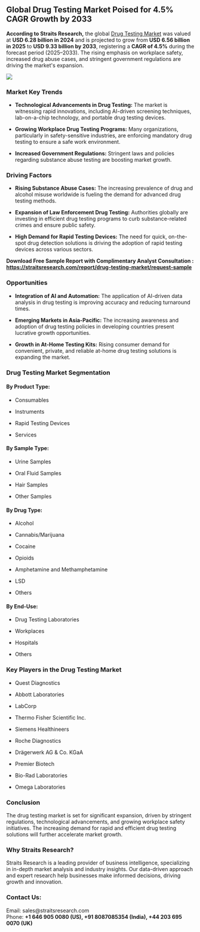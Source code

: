 <h2 data-pm-slice=""><strong>Global Drug Testing Market Poised for 4.5% CAGR Growth by 2033</strong></h2>
<p data-pm-slice=""><strong>According to Straits Research,</strong> the global <a href="https://straitsresearch.com/report/drug-testing-market/">Drug Testing Market</a>&nbsp;was valued at <strong>USD 6.28 billion in 2024</strong> and is projected to grow from <strong>USD 6.56 billion in 2025</strong> to <strong>USD 9.33 billion by 2033</strong>, registering a <strong>CAGR of 4.5%</strong> during the forecast period (2025&ndash;2033). The rising emphasis on workplace safety, increased drug abuse cases, and stringent government regulations are driving the market's expansion.</p>
<img src="https://pub-8f228730ceb04de0846c1c7f9b7b5299.r2.dev/images/TR7wit66EqmzrBwK.jpg">
<h3><strong>Market Key Trends</strong></h3>
<ul data-spread="">
<li>
<p><strong>Technological Advancements in Drug Testing:</strong> The market is witnessing rapid innovations, including AI-driven screening techniques, lab-on-a-chip technology, and portable drug testing devices.</p>
</li>
<li>
<p><strong>Growing Workplace Drug Testing Programs:</strong> Many organizations, particularly in safety-sensitive industries, are enforcing mandatory drug testing to ensure a safe work environment.</p>
</li>
<li>
<p><strong>Increased Government Regulations:</strong> Stringent laws and policies regarding substance abuse testing are boosting market growth.</p>
</li>
</ul>
<h3><strong>Driving Factors</strong></h3>
<ul data-spread="">
<li>
<p><strong>Rising Substance Abuse Cases:</strong> The increasing prevalence of drug and alcohol misuse worldwide is fueling the demand for advanced drug testing methods.</p>
</li>
<li>
<p><strong>Expansion of Law Enforcement Drug Testing:</strong> Authorities globally are investing in efficient drug testing programs to curb substance-related crimes and ensure public safety.</p>
</li>
<li>
<p><strong>High Demand for Rapid Testing Devices:</strong> The need for quick, on-the-spot drug detection solutions is driving the adoption of rapid testing devices across various sectors.</p>
</li>
</ul>
<p><strong>Download Free Sample Report with&nbsp;Complimentary Analyst Consultation : <a href="https://straitsresearch.com/report/drug-testing-market/request-sample">https://straitsresearch.com/report/drug-testing-market/request-sample</a><br /></strong></p>
<h3><strong>Opportunities</strong></h3>
<ul data-spread="">
<li>
<p><strong>Integration of AI and Automation:</strong> The application of AI-driven data analysis in drug testing is improving accuracy and reducing turnaround times.</p>
</li>
<li>
<p><strong>Emerging Markets in Asia-Pacific:</strong> The increasing awareness and adoption of drug testing policies in developing countries present lucrative growth opportunities.</p>
</li>
<li>
<p><strong>Growth in At-Home Testing Kits:</strong> Rising consumer demand for convenient, private, and reliable at-home drug testing solutions is expanding the market.</p>
</li>
</ul>
<h3><strong>Drug Testing Market Segmentation</strong></h3>
<h4><strong>By Product Type:</strong></h4>
<ul data-spread="">
<li>
<p>Consumables</p>
</li>
<li>
<p>Instruments</p>
</li>
<li>
<p>Rapid Testing Devices</p>
</li>
<li>
<p>Services</p>
</li>
</ul>
<h4><strong>By Sample Type:</strong></h4>
<ul data-spread="">
<li>
<p>Urine Samples</p>
</li>
<li>
<p>Oral Fluid Samples</p>
</li>
<li>
<p>Hair Samples</p>
</li>
<li>
<p>Other Samples</p>
</li>
</ul>
<h4><strong>By Drug Type:</strong></h4>
<ul data-spread="">
<li>
<p>Alcohol</p>
</li>
<li>
<p>Cannabis/Marijuana</p>
</li>
<li>
<p>Cocaine</p>
</li>
<li>
<p>Opioids</p>
</li>
<li>
<p>Amphetamine and Methamphetamine</p>
</li>
<li>
<p>LSD</p>
</li>
<li>
<p>Others</p>
</li>
</ul>
<h4><strong>By End-Use:</strong></h4>
<ul data-spread="">
<li>
<p>Drug Testing Laboratories</p>
</li>
<li>
<p>Workplaces</p>
</li>
<li>
<p>Hospitals</p>
</li>
<li>
<p>Others</p>
</li>
</ul>
<h3><strong>Key Players in the Drug Testing Market</strong></h3>
<ul data-spread="">
<li>
<p>Quest Diagnostics</p>
</li>
<li>
<p>Abbott Laboratories</p>
</li>
<li>
<p>LabCorp</p>
</li>
<li>
<p>Thermo Fisher Scientific Inc.</p>
</li>
<li>
<p>Siemens Healthineers</p>
</li>
<li>
<p>Roche Diagnostics</p>
</li>
<li>
<p>Dr&auml;gerwerk AG &amp; Co. KGaA</p>
</li>
<li>
<p>Premier Biotech</p>
</li>
<li>
<p>Bio-Rad Laboratories</p>
</li>
<li>
<p>Omega Laboratories</p>
</li>
</ul>
<h3><strong>Conclusion</strong></h3>
<p>The drug testing market is set for significant expansion, driven by stringent regulations, technological advancements, and growing workplace safety initiatives. The increasing demand for rapid and efficient drug testing solutions will further accelerate market growth.</p>
<h3><strong>Why Straits Research?</strong></h3>
<p>Straits Research is a leading provider of business intelligence, specializing in in-depth market analysis and industry insights. Our data-driven approach and expert research help businesses make informed decisions, driving growth and innovation.</p>
<h3><strong>Contact Us:</strong></h3>
<p>Email: <a>sales@straitsresearch.com</a><br />Phone: <strong>+1 646 905 0080 (US), +91 8087085354 (India), +44 203 695 0070 (UK)</strong></p>
